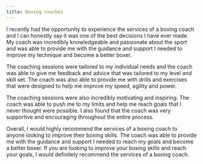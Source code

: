 ```yaml
---
title: Boxing coaches
---
```


I recently had the opportunity to experience the services of a boxing coach and I can honestly say it was one of the best decisions I have ever made. My coach was incredibly knowledgeable and passionate about the sport and was able to provide me with the guidance and support I needed to improve my technique and become a better boxer.

The coaching sessions were tailored to my individual needs and the coach was able to give me feedback and advice that was tailored to my level and skill set. The coach was also able to provide me with drills and exercises that were designed to help me improve my speed, agility and power.

The coaching sessions were also incredibly motivating and inspiring. The coach was able to push me to my limits and help me reach goals that I never thought were possible. I also found that the coach was very supportive and encouraging throughout the entire process.

Overall, I would highly recommend the services of a boxing coach to anyone looking to improve their boxing skills. The coach was able to provide me with the guidance and support I needed to reach my goals and become a better boxer. If you are looking to improve your boxing skills and reach your goals, I would definitely recommend the services of a boxing coach.